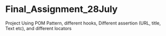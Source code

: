 # Final_Assignment_28July
Project Using POM Pattern, different hooks, Different assertion (URL, title, Text etc), and different locators
